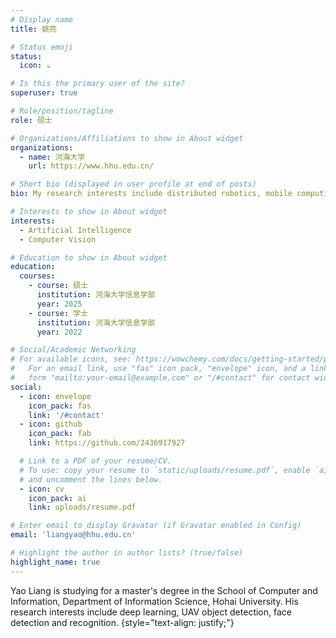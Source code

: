 ```yaml
---
# Display name
title: 姚亮

# Status emoji
status:
  icon: ☕️

# Is this the primary user of the site?
superuser: true

# Role/position/tagline
role: 硕士

# Organizations/Affiliations to show in About widget
organizations:
  - name: 河海大学
    url: https://www.hhu.edu.cn/

# Short bio (displayed in user profile at end of posts)
bio: My research interests include distributed robotics, mobile computing and programmable matter.

# Interests to show in About widget
interests:
  - Artificial Intelligence
  - Computer Vision

# Education to show in About widget
education:
  courses:
    - course: 硕士
      institution: 河海大学信息学部
      year: 2025
    - course: 学士
      institution: 河海大学信息学部
      year: 2022

# Social/Academic Networking
# For available icons, see: https://wowchemy.com/docs/getting-started/page-builder/#icons
#   For an email link, use "fas" icon pack, "envelope" icon, and a link in the
#   form "mailto:your-email@example.com" or "/#contact" for contact widget.
social:
  - icon: envelope
    icon_pack: fas
    link: '/#contact'
  - icon: github
    icon_pack: fab
    link: https://github.com/2436917927

  # Link to a PDF of your resume/CV.
  # To use: copy your resume to `static/uploads/resume.pdf`, enable `ai` icons in `params.yaml`,
  # and uncomment the lines below.
  - icon: cv
    icon_pack: ai
    link: uploads/resume.pdf

# Enter email to display Gravatar (if Gravatar enabled in Config)
email: 'liangyao@hhu.edu.cn'

# Highlight the author in author lists? (true/false)
highlight_name: true
---
```


Yao Liang is studying for a master's degree in the School of Computer and Information, Department of Information Science, Hohai University. His research interests include deep learning, UAV object detection, face detection and recognition.
{style="text-align: justify;"}
